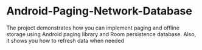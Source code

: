 # Android-Paging-Network-Database
The project demonstrates how you can implement paging and offline storage using Android paging library and Room persistence database. Also, it shows you how to refresh data when needed
